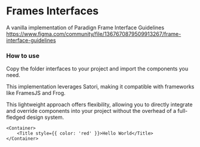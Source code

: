 # Frames Interfaces

A vanilla implementation of Paradign Frame Interface Guidelines
https://www.figma.com/community/file/1367670879509913267/frame-interface-guidelines

### How to use
Copy the folder interfaces to your project and import the components you need.

This implementation leverages Satori, making it compatible with frameworks like FramesJS and Frog.

This lightweight approach offers flexibility, allowing you to directly integrate and override components into your project without the overhead of a full-fledged design system.
```react
<Container>
    <Title style={{ color: 'red' }}>Hello World</Title>
</Container>
```
